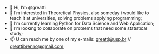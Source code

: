 - 👋 Hi, I’m @greatti
- 👀 I’m interested in Theoretical Physics, also someday i would like to teach it at universities, solving problems applying programming; 
- 🌱 I’m currently learning Python for Data Science and Web Application; 
- 💞️ I’m looking to collaborate on problems that need some statistical study; 
- 📫 U can reach me by one of my e-mails: greatti@usp.br // greattibrenno@gmail.com; 


